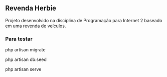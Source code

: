 ## Revenda Herbie

Projeto desenvolvido na disciplina de Programação para Internet 2 baseado em uma revenda de veículos.

### Para testar

php artisan migrate

php artisan db:seed

php artisan serve

